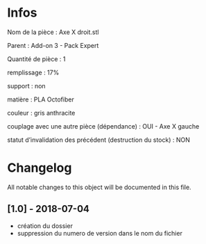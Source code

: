 # Infos
Nom de la pièce : Axe X droit.stl

Parent : Add-on 3 - Pack Expert

Quantité de pièce : 1

remplissage : 17%

support : non

matière : PLA Octofiber

couleur : gris anthracite

couplage avec une autre pièce (dépendance) : OUI - Axe X gauche

statut d’invalidation des précédent (destruction du stock) : NON


# Changelog
All notable changes to this object will be documented in this file.


## [1.0] - 2018-07-04
- création du dossier
- suppression du numero de version dans le nom du fichier
